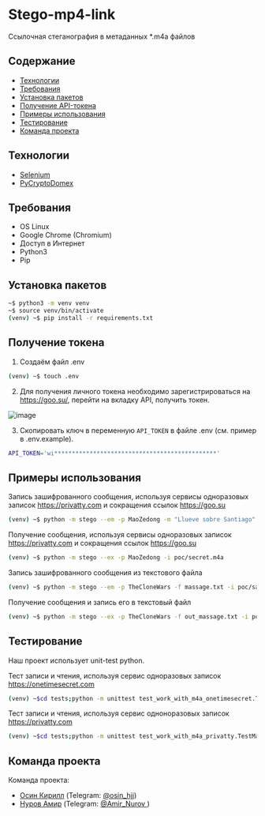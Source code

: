 <h1>Stego-mp4-link</h1>

Ссылочная стеганография в метаданных *.m4a файлов

## Содержание
- [Технологии](#технологии)
- [Требования](#требования)
- [Установка пакетов](#установка-пакетов)
- [Получение API-токена](#получение-токена)
- [Примеры использования](#примеры-использования)
- [Тестирование](#тестирование)
- [Команда проекта](#команда-проекта)


## Технологии

- <a href="https://www.selenium.dev/documentation/">Selenium</a>
- <a href="https://pypi.org/project/pycryptodomex/">PyCryptoDomex</a>

## Требования

- OS Linux
- Google Chrome (Chromium)
- Доступ в Интернет
- Python3
- Pip

## Установка пакетов
```sh
~$ python3 -m venv venv
~$ source venv/bin/activate
(venv) ~$ pip install -r requirements.txt
```

## Получение токена
1) Создаём файл .env
```sh
(venv) ~$ touch .env
```
2) Для получения личного токена необходимо зарегистрироваться на https://goo.su/, перейти на вкладку API, получить токен.

![image](https://github.com/kib-sources/stego-mp4-link/assets/59966999/1f776376-cd5c-47b1-a374-3d6afbfcb7cf)

3) Скопировать ключ в переменную `API_TOKEN` в файле .env (см. пример в .env.example).
```sh
API_TOKEN='wi**********************************************'
```


## Примеры использования

Запись зашифрованного сообщения, используя сервисы одноразовых записок https://privatty.com и сокращения ссылок https://goo.su

```sh
(venv) ~$ python -m stego --em -p MaoZedong -m "Llueve sobre Santiago" -i poc/sample.m4a -o poc/secret.m4a
```

Получение сообщения, используя сервисы одноразовых записок https://privatty.com и сокращения ссылок https://goo.su

```sh
(venv) ~$ python -m stego --ex -p MaoZedong -i poc/secret.m4a
```

Запись зашифрованного сообщения из текстового файла

```sh
(venv) ~$ python -m stego --em -p TheCloneWars -f massage.txt -i poc/sample2.m4a -o poc/secret.m4a
```

Получение сообщения и запись его в текстовый файл

```sh
(venv) ~$ python -m stego --ex -p TheCloneWars -f out_massage.txt -i poc/secret.m4a
```
## Тестирование

<p>Наш проект использует unit-test python.</p>

Тест записи и чтения, используя сервис одноразовых записок https://onetimesecret.com

```sh
(venv) ~$cd tests;python -m unittest test_work_with_m4a_onetimesecret.TestMain
```

Тест записи и чтения, используя сервис одноноразовых записок https://privatty.com

```sh
(venv) ~$cd tests;python -m unittest test_work_with_m4a_privatty.TestMain
```

## Команда проекта

Команда проекта:
* [Осин Кирилл](https://github.com/yourProgrammist) (Telegram: [@osin_hjj]( https://t.me/osin_hjj ))
* [Нуров Амир](https://github.com/nurovAm) (Telegram: [@Amir_Nurov ](https://t.me/Amir_Nurov ))